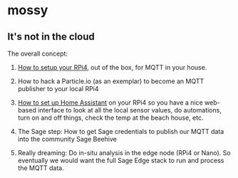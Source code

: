 # mossy
## It's not in the cloud


The overall concept:

1. [How to setup your RPi4](setup-rpi4.md), out of the box, for MQTT in your house.

1. How to hack a Particle.io (as an exemplar) to become an MQTT publisher to your local RPi4

1. [How to set up Home Assistant](setup-hass.md) on your RPi4 so you have a nice web-based interface to look at all the local sensor values, do automations, turn on and off things, check the temp at the beach house, etc.

1. The Sage step:  How to get Sage credentials to publish our MQTT data into the community Sage Beehive

1. Really dreaming:  Do in-situ analysis in the edge node (RPi4 or Nano).  So eventually we would want the full Sage Edge stack to run and process the MQTT data.

